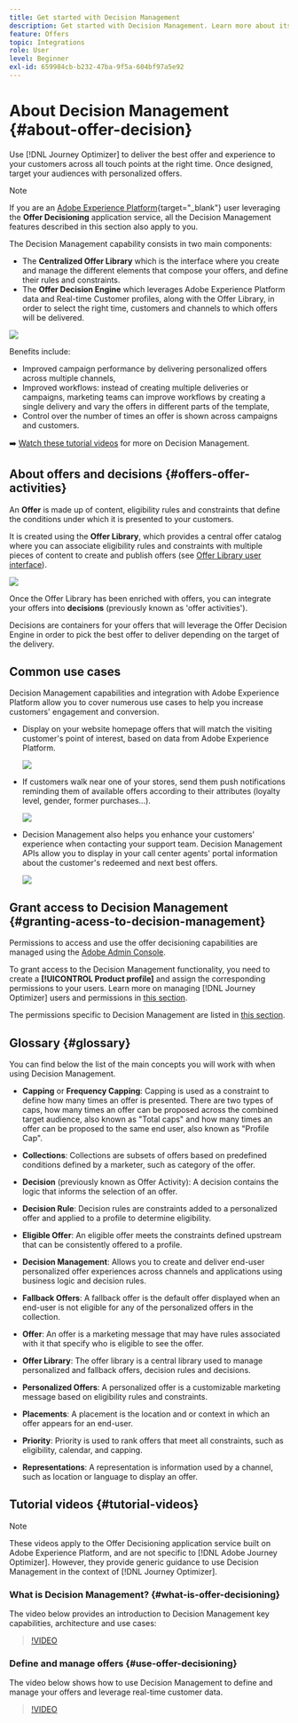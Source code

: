 ```yaml
---
title: Get started with Decision Management
description: Get started with Decision Management. Learn more about its architecture, offers and decisions, as well as common use cases it allows you to perform.
feature: Offers
topic: Integrations
role: User
level: Beginner
exl-id: 659984cb-b232-47ba-9f5a-604bf97a5e92
---
```

# About Decision Management {#about-offer-decision}

Use [!DNL Journey Optimizer] to deliver the best offer and experience to your customers across all touch points at the right time. Once designed, target your audiences with personalized offers.

>[!NOTE]
>
>If you are an [Adobe Experience Platform](https://experienceleague.adobe.com/docs/experience-platform/landing/home.html){target="_blank"} user leveraging the **Offer Decisioning** application service, all the Decision Management features described in this section also apply to you.

The Decision Management capability consists in two main components:

* The **Centralized Offer Library** which is the interface where you create and manage the different elements that compose your offers, and define their rules and constraints.
* The **Offer Decision Engine** which leverages Adobe Experience Platform data and Real-time Customer profiles, along with the Offer Library, in order to select the right time, customers and channels to which offers will be delivered.

![](../../assets/architecture.png) 

Benefits include:

* Improved campaign performance by delivering personalized offers across multiple channels,
* Improved workflows: instead of creating multiple deliveries or campaigns, marketing teams can improve workflows by creating a single delivery and vary the offers in different parts of the template,
* Control over the number of times an offer is shown across campaigns and customers.

➡️ [Watch these tutorial videos](#tutorial-videos) for more on Decision Management.

## About offers and decisions {#offers-offer-activities}

An **Offer** is made up of content, eligibility rules and constraints that define the conditions under which it is presented to your customers.

It is created using the **Offer Library**, which provides a central offer catalog where you can associate eligibility rules and constraints with multiple pieces of content to create and publish offers (see [Offer Library user interface](../get-started/user-interface.md)).

![](../../assets/offer_structure.png) 

Once the Offer Library has been enriched with offers, you can integrate your offers into **decisions** (previously known as 'offer activities').

Decisions are containers for your offers that will leverage the Offer Decision Engine in order to pick the best offer to deliver depending on the target of the delivery.

## Common use cases

Decision Management capabilities and integration with Adobe Experience Platform allow you to cover numerous use cases to help you increase customers' engagement and conversion.

* Display on your website homepage offers that will match the visiting customer's point of interest, based on data from Adobe Experience Platform.

    ![](../../assets/website.png) 

* If customers walk near one of your stores, send them push notifications reminding them of available offers according to their attributes (loyalty level, gender, former purchases...).

    ![](../../assets/push_sample.png) 

* Decision Management also helps you enhance your customers' experience when contacting your support team. Decision Management APIs allow you to display in your call center agents' portal information about the customer's redeemed and next best offers.

    ![](../../assets/do-not-localize/call-center.png)

## Grant access to Decision Management {#granting-acess-to-decision-management}

Permissions to access and use the offer decisioning capabilities are managed using the [Adobe Admin Console](https://helpx.adobe.com/enterprise/managing/user-guide.html). 

To grant access to the  Decision Management functionality, you need to create a **[!UICONTROL Product profile]** and assign the corresponding permissions to your users. Learn more on managing [!DNL Journey Optimizer] users and permissions in [this section](../../administration/permissions.md).

The permissions specific to Decision Management are listed in [this section](../../administration/high-low-permissions.md#manage-decisioning).

## Glossary {#glossary}

You can find below the list of the main concepts you will work with when using Decision Management. 

* **Capping** or **Frequency Capping**: Capping is used as a constraint to define how many times an offer is presented. There are two types of caps, how many times an offer can be proposed across the combined target audience, also known as "Total caps" and how many times an offer can be proposed to the same end user, also known as "Profile Cap".

* **Collections**: Collections are subsets of offers based on predefined conditions defined by a marketer, such as category of the offer.

* **Decision** (previously known as Offer Activity): A decision contains the logic that informs the selection of an offer.

* **Decision Rule**: Decision rules are constraints added to a personalized offer and applied to a profile to determine eligibility.

* **Eligible Offer**: An eligible offer meets the constraints defined upstream that can be consistently offered to a profile.

* **Decision Management**: Allows you to create and deliver end-user personalized offer experiences across channels and applications using business logic and decision rules.

* **Fallback Offers**: A fallback offer is the default offer displayed when an end-user is not eligible for any of the personalized offers in the collection.

* **Offer**: An offer is a marketing message that may have rules associated with it that specify who is eligible to see the offer.

* **Offer Library**: The offer library is a central library used to manage personalized and fallback offers, decision rules and decisions.

* **Personalized Offers**: A personalized offer is a customizable marketing message based on eligibility rules and constraints.

* **Placements**: A placement is the location and or context in which an offer appears for an end-user.

* **Priority**: Priority is used to rank offers that meet all constraints, such as eligibility, calendar, and capping.

* **Representations**: A representation is information used by a channel, such as location or language to display an offer.


## Tutorial videos {#tutorial-videos}

>[!NOTE]
>
>These videos apply to the Offer Decisioning application service built on Adobe Experience Platform, and are not specific to [!DNL Adobe Journey Optimizer]. However, they provide generic guidance to use Decision Management in the context of [!DNL Journey Optimizer].

### What is Decision Management? {#what-is-offer-decisioning}

The video below provides an introduction to Decision Management key capabilities, architecture and use cases:

>[!VIDEO](https://video.tv.adobe.com/v/326961?quality=12&learn=on)

### Define and manage offers {#use-offer-decisioning}

The video below shows how to use Decision Management to define and manage your offers and leverage real-time customer data.

>[!VIDEO](https://video.tv.adobe.com/v/326841?quality=12&learn=on)
